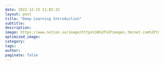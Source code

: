 ```yaml
---
date: 2022-12-15 11:02:32
layout: post
title: "Deep Learning Introduction"
subtitle:
description:
image: https://www.notion.so/image/https%3A%2F%2Fimages.tmcnet.com%2Ftmc%2Fmisc%2Farticles%2Fimage%2F2020-oct%2F0564943399-AdobeStock_319440293_connected_future_network_SUPERSIZE.jpg?id=43938444-3e2c-4353-9f27-2eb682175a93&table=collection&spaceId=c4e2cddb-7136-4cf0-9788-4e1d69954370&width=2000&userId=0156e075-98e8-4a51-b50e-88cf89aecb12&cache=v2
optimized_image:
category:
tags:
author:
paginate: false
---
```

